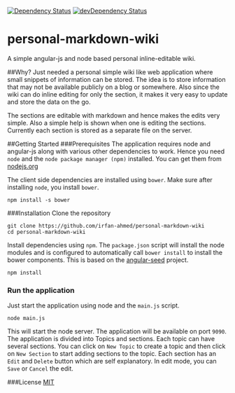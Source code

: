 [![Dependency Status](https://david-dm.org/irfan-ahmed/personal-markdown-wiki.png)](https://david-dm.org/irfan-ahmed/personal-markdown-wiki)
[![devDependency Status](https://david-dm.org/irfan-ahmed/personal-markdown-wiki/dev-status.png)](https://david-dm.org/irfan-ahmed/personal-markdown-wiki#info=devDependencies)

personal-markdown-wiki
======================

A simple angular-js and node based personal inline-editable wiki.

##Why?
Just needed a personal simple wiki like web application where small snippets of information can be stored. The idea is to store information that may not be available publicly on a blog or somewhere. Also since the wiki can do inline editing for only the section, it makes it very easy to update and store the data on the go. 

The sections are editable with markdown and hence makes the edits very simple. Also a simple help is shown when one is editing the sections. Currently each section is stored as a separate file on the server. 

##Getting Started
###Prerequisites
The application requires node and angular-js along with various other dependencies to work. Hence you need `node` and the `node package manager (npm)` installed. You can get them from [nodejs.org](http://nodejs.org)

The client side dependencies are installed using `bower`. Make sure after installing `node`, you install `bower`.
```
npm install -s bower
```

###Installation
Clone the repository
``` 
git clone https://github.com/irfan-ahmed/personal-markdown-wiki
cd personal-markdown-wiki
```
Install dependencies using `npm`. The `package.json` script will install the node modules and is configured to automatically call `bower install` to install the bower components. This is based on the [angular-seed](https://github.com/angular/angular-seed) project.
```
npm install
```

### Run the application
Just start the application using node and the `main.js` script.
```
node main.js
```
This will start the node server. The application will be available on port `9090`. The application is divided into Topics and sections. Each topic can have several sections. You can click on `New Topic` to create a topic and then click on `New Section` to start adding sections to the topic. Each section has an `Edit` and `Delete` button which are self explanatory. In edit mode, you can `Save` or  `Cancel` the edit.

###License
[MIT](https://github.com/irfan-ahmed/personal-markdown-wiki/blob/master/LICENSE)
